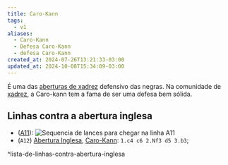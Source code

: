 ```yaml
---
title: Caro-Kann
tags:
  - v1
aliases:
  - Caro-Kann
  - Defesa Caro-Kann
  - defesa Caro-Kann
created_at: 2024-07-26T13:21:33-03:00
updated_at: 2024-10-08T15:34:09-03:00
---
```


É uma das [aberturas de xadrez](Xadrez_Aberturas.md) defensivo das negras. Na comunidade de [xadrez](../../08/06/Xadrez.md), a Caro-kann tem a fama de ser uma defesa bem sólida.
## Linhas contra a abertura inglesa
-  ([A11](Xadrez_Abertura_Inglesa_contra_a_Caro_Kann.md)): ![Sequencia de lances para chegar na linha A11](Xadrez_Abertura_Inglesa_contra_a_Caro_Kann.md#^sequencia)
-  (`A12`) [Abertura Inglesa](Xadrez_Abertura_Inglesa.md), [Caro-Kann](Xadrez_Caro_Kann.md): `1.c4 c6 2.Nf3 d5 3.b3`;

^lista-de-linhas-contra-abertura-inglesa